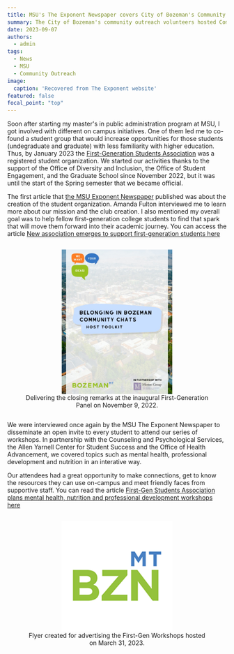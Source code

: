 ```yaml
---
title: MSU's The Exponent Newspaper covers City of Bozeman's Community Chats
summary: The City of Bozeman's community outreach volunteers hosted Community Chats to promote civic engagement 
date: 2023-09-07
authors:
  - admin
tags:
  - News
  - MSU
  - Community Outreach
image:
  caption: 'Recovered from The Exponent website'
featured: false
focal_point: "top"
---
```


Soon after starting my master's in public administration program at MSU, I got involved with different on campus initiatives. One of them led me to co-found a student group that would increase opportunities for those students (undegraduate and graduate) with less familiarity with higher education. Thus, by January 2023 the [First-Generation Students Association](https://www.instagram.com/msu_firstgenerationstudents/) was a registered student organization. We started our activities thanks to the support of the Office of Diversity and Inclusion, the Office of Student Engagement, and the Graduate School since November 2022, but it was until the start of the Spring semester that we became official.

The first article that [the MSU Exponent Newspaper](https://www.msuexponent.com/) published was about the creation of the student organization. Amanda Fulton interviewed me to learn more about our mission and the club creation. I also mentioned my overall goal was to help fellow first-generation college students to find that spark that will move them forward into their academic journey. You can access the article [New association emerges to support first-generation students
here](https://www.msuexponent.com/news/new-association-emerges-to-support-first-generation-students/article_fb052f02-b3a3-11ed-bdb3-db95a2a902cf.html) 

<div style="display: flex; justify-content: center;">
  <figure style="text-align: center;">
    <img src="a.jpg" alt="figure" width="60%" style="margin-left: auto; margin-right: auto; display: block;">
    <figcaption>Delivering the closing remarks at the inaugural First-Generation Panel on November 9, 2022.</figcaption>
  </figure>
</div>

We were interviewed once again by the MSU The Exponent Newspaper to disseminate an open invite to every student to attend our series of workshops. In partnership with the Counseling and Psychological Services, the Allen Yarnell Center for Student Success and the Office of Health Advancement, we covered topics such as mental health, professional development and nutrition in an interative way.

Our attendees had a great opportunity to make connections, get to know the resources they can use on-campus and meet friendly faces from supportive staff. You can read the article [First-Gen Students Association plans mental health, nutrition and professional development workshops
 here](https://www.msuexponent.com/news/first-gen-students-association-plans-mental-health-nutrition-and-professional-development-workshops/article_71719118-c9a1-11ed-90d4-1f30634206d1.html)

<div style="display: flex; justify-content: center;">
  <figure style="text-align: center;">
    <img src="b.jpg" alt="figure" width="60%" style="margin-left: auto; margin-right: auto; display: block;">
    <figcaption>Flyer created for advertising the First-Gen Workshops hosted on March 31, 2023.</figcaption>
  </figure>
</div>



